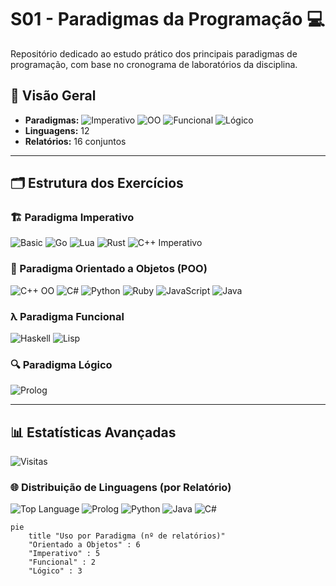 # S01 - Paradigmas da Programação 💻

Repositório dedicado ao estudo prático dos principais paradigmas de programação, com base no cronograma de laboratórios da disciplina.

## 📌 Visão Geral
- **Paradigmas:** ![Imperativo](https://img.shields.io/badge/Imperativo-31%25-orange) ![OO](https://img.shields.io/badge/Orientado%20a%20Objetos-38%25-blue) ![Funcional](https://img.shields.io/badge/Funcional-12%25-yellowgreen) ![Lógico](https://img.shields.io/badge/Lógico-19%25-purple)
- **Linguagens:** 12
- **Relatórios:** 16 conjuntos

---

## 🗂 Estrutura dos Exercícios

### 🏗️ Paradigma Imperativo
![Basic](https://img.shields.io/badge/Basic-1%20relatório-ff69b4?style=for-the-badge)
![Go](https://img.shields.io/badge/Go-1%20relatório-00ADD8?style=for-the-badge)
![Lua](https://img.shields.io/badge/Lua-1%20relatório-000080?style=for-the-badge)
![Rust](https://img.shields.io/badge/Rust-1%20relatório-orange?style=for-the-badge)
![C++ Imperativo](https://img.shields.io/badge/C++%20(Imperativo)-1%20relatório-00599C?style=for-the-badge)

### 🧩 Paradigma Orientado a Objetos (POO)
![C++ OO](https://img.shields.io/badge/C++%20(POO)-1%20relatório-00599C?style=for-the-badge)
![C#](https://img.shields.io/badge/C%23-1%20relatório-512BD4?style=for-the-badge)
![Python](https://img.shields.io/badge/Python-1%20relatório-3776AB?style=for-the-badge)
![Ruby](https://img.shields.io/badge/Ruby-1%20relatório-CC342D?style=for-the-badge)
![JavaScript](https://img.shields.io/badge/JavaScript-1%20relatório-F7DF1E?style=for-the-badge)
![Java](https://img.shields.io/badge/Java-1%20relatório-E32F28?style=for-the-badge)

### λ Paradigma Funcional
![Haskell](https://img.shields.io/badge/Haskell-1%20relatório-5D4F85?style=for-the-badge)
![Lisp](https://img.shields.io/badge/Lisp-1%20relatório-3A4E8D?style=for-the-badge)

### 🔍 Paradigma Lógico
![Prolog](https://img.shields.io/badge/Prolog-2%20relatórios-74283C?style=for-the-badge)

---

## 📊 Estatísticas Avançadas

![Visitas](https://komarev.com/ghpvc/?username=SEU-USUARIO-AQUI&label=VISITAS&color=blueviolet&style=for-the-badge)

### 🌐 Distribuição de Linguagens (por Relatório)
![Top Language](https://img.shields.io/badge/C++-12.5%25-00599C)
![Prolog](https://img.shields.io/badge/Prolog-12.5%25-74283C)
![Python](https://img.shields.io/badge/Python-6.25%25-3776AB)
![Java](https://img.shields.io/badge/Java-6.25%25-E32F28)
![C#](https://img.shields.io/badge/C%23-6.25%25-512BD4)


```mermaid
pie
    title "Uso por Paradigma (nº de relatórios)"
    "Orientado a Objetos" : 6
    "Imperativo" : 5
    "Funcional" : 2
    "Lógico" : 3